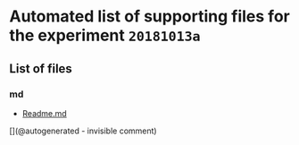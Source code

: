 # Automated list of supporting files for the __experiment `20181013a`__

## List of files

### md

* [Readme.md](/include/images/hp2121/20181013a/Readme.md)


[](@autogenerated - invisible comment)